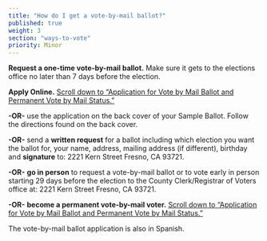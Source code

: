 ```yaml
---
title: "How do I get a vote-by-mail ballot?"
published: true
weight: 3
section: "ways-to-vote"
priority: Minor
---
```


**Request a one-time vote-by-mail ballot.** Make sure it gets to the elections office no later than 7 days before the election.  

**Apply Online.** [Scroll down to “Application for Vote by Mail Ballot and Permanent Vote by Mail Status.”](http://www.co.fresno.ca.us/DepartmentPage.aspx?id=14199)  

**-OR-** use the application on the back cover of your Sample Ballot. Follow the directions found on the back cover.  

**-OR-** send a **written request** for a ballot including which election you want the ballot for, your name, address, mailing address (if different), birthday and **signature** to: 2221 Kern Street Fresno, CA 93721.  

**-OR-** **go in person** to request a vote-by-mail ballot or to vote early in person starting 29 days before the election to the County Clerk/Registrar of Voters office at: 2221 Kern Street Fresno, CA 93721.  

**-OR-** **become a permanent vote-by-mail voter.** [Scroll down to “Application for Vote by Mail Ballot and Permanent Vote by Mail Status.”](http://www.co.fresno.ca.us/DepartmentPage.aspx?id=14199)  

The vote-by-mail ballot application is also in Spanish.  